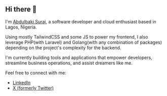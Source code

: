 ## Hi there 👋

I'm [Abdulbaki Suraj](https://linktr.ee/codelikesuraj), a software developer and cloud enthusiast based in Lagos, Nigeria.

Using mostly TailwindCSS and some JS to power my frontend, I also leverage PHP(with Laravel) and Golang(with any combination of packages) depending on the project's complexity for the backend.

I'm currently building tools and applications that empower developers, streamline business operations, and assist dreamers like me.

Feel free to connect with me:
- [LinkedIn](https://linkedin.com/in/abdulbaki-suraj)
- [X (formerly Twitter)](https://x.com/abdulbaki_suraj)
